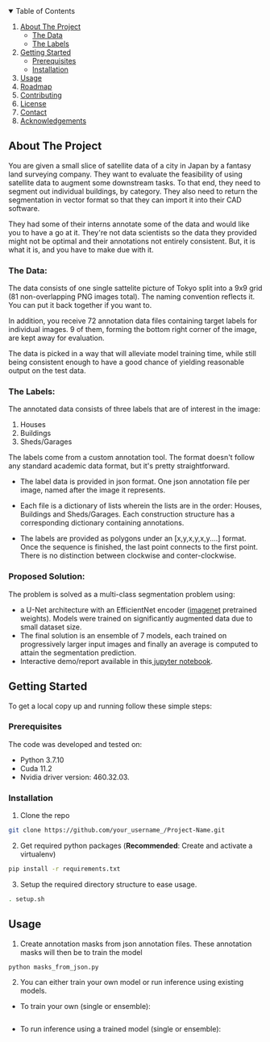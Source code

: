 <!-- TABLE OF CONTENTS -->
<details open="open">
  <summary>Table of Contents</summary>
  <ol>
    <li>
      <a href="#about-the-project">About The Project</a>
      <ul>
        <li><a href="#the-data">The Data</a></li>
         <li><a href="#the-labels">The Labels</a></li>    
      </ul>
    </li>
    <li>
      <a href="#getting-started">Getting Started</a>
      <ul>
        <li><a href="#prerequisites">Prerequisites</a></li>
        <li><a href="#installation">Installation</a></li>
      </ul>
    </li>
    <li><a href="#usage">Usage</a></li>
    <li><a href="#roadmap">Roadmap</a></li>
    <li><a href="#contributing">Contributing</a></li>
    <li><a href="#license">License</a></li>
    <li><a href="#contact">Contact</a></li>
    <li><a href="#acknowledgements">Acknowledgements</a></li>
  </ol>
</details>



<!-- ABOUT THE PROJECT -->
## About The Project

You are given a small slice of satellite data of a city in Japan by a fantasy land surveying company. They want to evaluate the feasibility of using satellite data to augment some downstream tasks. To that end, they need to segment out individual buildings, by category. They also need to return the segmentation in vector format so that they can import it into their CAD software.

They had some of their interns annotate some of the data and would like you to have a go at it. They're not data scientists so the data they provided might not be optimal and their annotations not entirely consistent. But, it is what it is, and you have to make due with it.


### The Data:
The data consists of one single sattelite picture of Tokyo split into a 9x9 grid (81 non-overlapping PNG images total). The naming convention reflects it. You can put it back together if you want to.

In addition, you receive 72 annotation data files containing target labels for individual images. 9 of them, forming the bottom right corner of the image, are kept away for evaluation.

The data is picked in a way that will alleviate model training time, while still being consistent enough to have a good chance of yielding reasonable output on the test data.

### The Labels:
The annotated data consists of three labels that are of interest in the image:
1. Houses
2. Buildings
3. Sheds/Garages

The labels come from a custom annotation tool. The format doesn't follow any standard academic data format, but it's pretty straightforward.

* The label data is provided in json format. One json annotation file per image, named after the image it represents. 

* Each file is a dictionary of lists wherein the lists are in the order: Houses, Buildings and Sheds/Garages. Each construction structure has a corresponding dictionary containing annotations.

* The labels are provided as polygons under an [x,y,x,y,x,y....] format. Once the sequence is finished, the last point connects to the first point. There is no distinction between clockwise and conter-clockwise.

### Proposed Solution:
The problem is solved as a multi-class segmentation problem using:
* a U-Net architecture with an EfficientNet encoder ([imagenet](http://image-net.org/) pretrained weights). Models were trained on significantly augmented data due to small dataset size.
* The final solution is an ensemble of 7 models, each trained on progressively larger input images and finally an average is computed to attain the segmentation prediction. 
* Interactive demo/report available in this[ jupyter notebook](link).

## Getting Started

To get a local copy up and running follow these simple steps:

### Prerequisites

The code was developed and tested on:
* Python 3.7.10
* Cuda 11.2
* Nvidia driver version: 460.32.03.

### Installation

1. Clone the repo
```sh
git clone https://github.com/your_username_/Project-Name.git

```

2. Get required python packages (**Recommended**: Create and activate a virtualenv)

```sh
pip install -r requirements.txt
```

3. Setup the required directory structure to ease usage.

```sh
. setup.sh
```
## Usage
1. Create annotation masks from json annotation files. These annotation masks will then be to train the model

```sh
python masks_from_json.py
```
2. You can either train your own model or run inference using existing models.
* To train your own (single or ensemble):
```sh
```
* To run inference using a trained model (single or ensemble):
```sh
```
